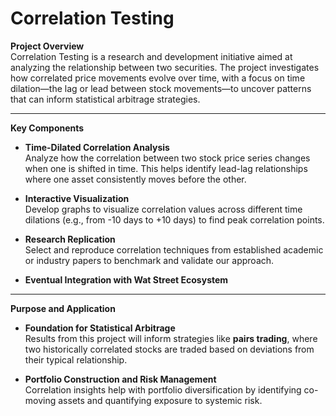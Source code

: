 # Correlation Testing

**Project Overview**  
Correlation Testing is a research and development initiative aimed at analyzing the relationship between two securities. The project investigates how correlated price movements evolve over time, with a focus on time dilation—the lag or lead between stock movements—to uncover patterns that can inform statistical arbitrage strategies.

---

**Key Components**  
- **Time-Dilated Correlation Analysis**  
  Analyze how the correlation between two stock price series changes when one is shifted in time. This helps identify lead-lag relationships where one asset consistently moves before the other.

- **Interactive Visualization**  
  Develop graphs to visualize correlation values across different time dilations (e.g., from -10 days to +10 days) to find peak correlation points.

- **Research Replication**  
  Select and reproduce correlation techniques from established academic or industry papers to benchmark and validate our approach.

- **Eventual Integration with Wat Street Ecosystem**  

---

**Purpose and Application**  
- **Foundation for Statistical Arbitrage**  
  Results from this project will inform strategies like **pairs trading**, where two historically correlated stocks are traded based on deviations from their typical relationship.

- **Portfolio Construction and Risk Management**  
  Correlation insights help with portfolio diversification by identifying co-moving assets and quantifying exposure to systemic risk.

